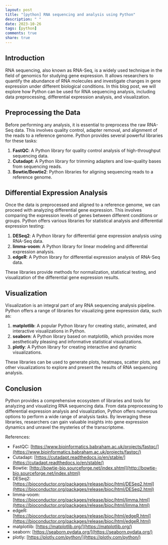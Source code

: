 ```yaml
---
layout: post
title: "[python] RNA sequencing and analysis using Python"
description: " "
date: 2023-10-26
tags: [python]
comments: true
share: true
---
```


## Introduction

RNA sequencing, also known as RNA-Seq, is a widely used technique in the field of genomics for studying gene expression. It allows researchers to quantify the abundance of RNA molecules and investigate changes in gene expression under different biological conditions. In this blog post, we will explore how Python can be used for RNA sequencing analysis, including data preprocessing, differential expression analysis, and visualization.

## Preprocessing the Data

Before performing any analysis, it is essential to preprocess the raw RNA-Seq data. This involves quality control, adapter removal, and alignment of the reads to a reference genome. Python provides several powerful libraries for these tasks:

1. **FastQC**: A Python library for quality control analysis of high-throughput sequencing data.
2. **Cutadapt**: A Python library for trimming adapters and low-quality bases from sequencing reads.
3. **Bowtie/Bowtie2**: Python libraries for aligning sequencing reads to a reference genome.

## Differential Expression Analysis

Once the data is preprocessed and aligned to a reference genome, we can proceed with analyzing differential gene expression. This involves comparing the expression levels of genes between different conditions or groups. Python offers various libraries for statistical analysis and differential expression testing:

1. **DESeq2**: A Python library for differential gene expression analysis using RNA-Seq data.
2. **limma-voom**: A Python library for linear modeling and differential expression analysis.
3. **edgeR**: A Python library for differential expression analysis of RNA-Seq data.

These libraries provide methods for normalization, statistical testing, and visualization of the differential gene expression results.

## Visualization

Visualization is an integral part of any RNA sequencing analysis pipeline. Python offers a range of libraries for visualizing gene expression data, such as:

1. **matplotlib**: A popular Python library for creating static, animated, and interactive visualizations in Python.
2. **seaborn**: A Python library based on matplotlib, which provides more aesthetically pleasing and informative statistical visualizations.
3. **plotly**: A Python library for creating interactive and dynamic visualizations.

These libraries can be used to generate plots, heatmaps, scatter plots, and other visualizations to explore and present the results of RNA sequencing analysis.

## Conclusion

Python provides a comprehensive ecosystem of libraries and tools for analyzing and visualizing RNA sequencing data. From data preprocessing to differential expression analysis and visualization, Python offers numerous options to perform a wide range of analysis tasks. By leveraging these libraries, researchers can gain valuable insights into gene expression dynamics and unravel the mysteries of the transcriptome.

References:

- FastQC: [https://www.bioinformatics.babraham.ac.uk/projects/fastqc/](https://www.bioinformatics.babraham.ac.uk/projects/fastqc/)
- Cutadapt: [https://cutadapt.readthedocs.io/en/stable/](https://cutadapt.readthedocs.io/en/stable/)
- Bowtie: [http://bowtie-bio.sourceforge.net/index.shtml](http://bowtie-bio.sourceforge.net/index.shtml)
- DESeq2: [https://bioconductor.org/packages/release/bioc/html/DESeq2.html](https://bioconductor.org/packages/release/bioc/html/DESeq2.html)
- limma-voom: [https://bioconductor.org/packages/release/bioc/html/limma.html](https://bioconductor.org/packages/release/bioc/html/limma.html)
- edgeR: [https://bioconductor.org/packages/release/bioc/html/edgeR.html](https://bioconductor.org/packages/release/bioc/html/edgeR.html)
- matplotlib: [https://matplotlib.org/](https://matplotlib.org/)
- seaborn: [https://seaborn.pydata.org/](https://seaborn.pydata.org/)
- plotly: [https://plotly.com/python/](https://plotly.com/python/)